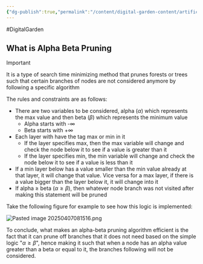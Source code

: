 ```yaml
---
{"dg-publish":true,"permalink":"/content/digital-garden-content/artificial-intelligence-content/alpha-beta-pruning/","created":"2025-04-08T20:04:02.909+05:30","updated":"2025-04-08T20:11:43.956+05:30"}
---
```



#DigitalGarden

## What is Alpha Beta Pruning

>[!important]
>It is a type of search time minimizing method that prunes forests or trees such that certain branches of nodes are not considered anymore by following a specific algorithm

The rules and constraints are as follows:
- There are two variables to be considered, alpha ($\alpha$) which represents the max value and then beta ($\beta$) which represents the minimum value
	- Alpha starts with -∞
	- Beta starts with +∞
- Each layer with have the tag max or min in it
	- If the layer specifies max, then the max variable will change and check the node below it to see if a value is greater than it
	- If the layer specifies min, the min variable will change and check the node below it to see if a value is less than it
- If a min layer below has a value smaller than the min value already at that layer, it will change that value. Vice versa for a max layer, if there is a value bigger than the layer below it, it will change into it
- If alpha $\geq$ beta ($\alpha \geq \beta$), then whatever node branch was not visited after making this statement will be pruned

Take the following figure for example to see how this logic is implemented:

![Pasted image 20250407081516.png](/img/user/pngs/Pasted%20image%2020250407081516.png)

To conclude, what makes an alpha-beta pruning algorithm efficient is the fact that it can prune off branches that it does not need based on the simple logic "$\alpha \geq \beta$", hence making it such that when a node has an alpha value greater than a beta or equal to it, the branches following will not be considered.